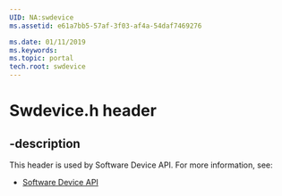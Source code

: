 ```yaml
---
UID: NA:swdevice
ms.assetid: e61a7bb5-57af-3f03-af4a-54daf7469276

ms.date: 01/11/2019
ms.keywords: 
ms.topic: portal
tech.root: swdevice
---
```


# Swdevice.h header


## -description


This header is used by Software Device API. For more information, see:

- [Software Device API](../_swdevice/index.md)

